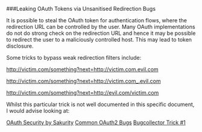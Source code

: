 ###Leaking OAuth Tokens via Unsanitised Redirection Bugs

It is possible to steal the OAuth token for authentication flows, where the redirection URL can be controlled by the user. Many OAuth implementations do not do strong check on the redirection URL and hence it may be possible to redirect the user to a maliciously controlled host. This may lead to token disclosure.

Some tricks to bypass weak redirection filters include:

http://victim.com/something?next=http://victim.com.evil.com

http://victim.com/something?next=http://victim.com_.evil.com

http://victim.com/something?next=http://evil.com/victim.com

Whilst this particular trick is not well documented in this specific document, I would advise looking at:

[OAuth Security by Sakurity](http://www.oauthsecurity.com/)
[Common OAuth2 Bugs](http://homakov.blogspot.com.au/2012/07/saferweb-most-common-oauth2.html)
[Bugcollector Trick #1](http://bugscollector.com/tricks/1/)